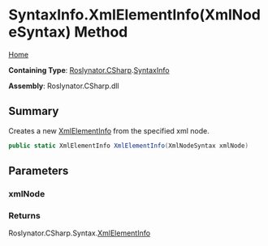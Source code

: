 # SyntaxInfo\.XmlElementInfo\(XmlNodeSyntax\) Method

[Home](../../../../README.md)

**Containing Type**: [Roslynator.CSharp](../../README.md)\.[SyntaxInfo](../README.md)

**Assembly**: Roslynator\.CSharp\.dll

## Summary

Creates a new [XmlElementInfo](../../Syntax/XmlElementInfo/README.md) from the specified xml node\.

```csharp
public static XmlElementInfo XmlElementInfo(XmlNodeSyntax xmlNode)
```

## Parameters

### xmlNode





### Returns

Roslynator\.CSharp\.Syntax\.[XmlElementInfo](../../Syntax/XmlElementInfo/README.md)

